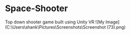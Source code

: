 # Space-Shooter
Top down shooter game built using Unity VR
![My Image](C:\Users\shank\Pictures\Screenshots\Screenshot (73).png)
